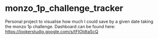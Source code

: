 # monzo_1p_challenge_tracker
Personal project to visualise how much I could save by a given date taking the monzo 1p challenge. Dashboard can be found here: https://lookerstudio.google.com/s/tFIOldtaScQ
